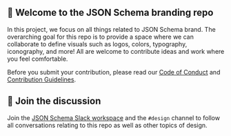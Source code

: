 ## 🎨 Welcome to the JSON Schema branding repo
In this project, we focus on all things related to JSON Schema brand. The overarching goal for this repo is to provide a space where we can collaborate to define visuals such as logos, colors, typography, iconography, and more! All are welcome to contribute ideas and work where you feel comfortable.

Before you submit your contribution, please read our [Code of Conduct](https://github.com/json-schema-org/.github/blob/main/CODE_OF_CONDUCT.md) and [Contribution Guidelines](CONTRIBUTING.md).

## 💬 Join the discussion
Join the [JSON Schema Slack workspace](https://json-schema.org/slack) and the `#design` channel to follow all conversations relating to this repo as well as other topics of design.